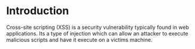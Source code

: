 # Introduction

Cross-site scripting (XSS) is a security vulnerability typically found in web applications. Its a type of injection which can allow an attacker to execute malicious scripts and have it execute on a victims machine.
